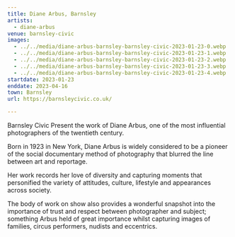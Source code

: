 ```yaml
---
title: Diane Arbus, Barnsley
artists:
  - diane-arbus
venue: barnsley-civic
images:
  - ../../media/diane-arbus-barnsley-barnsley-civic-2023-01-23-0.webp
  - ../../media/diane-arbus-barnsley-barnsley-civic-2023-01-23-1.webp
  - ../../media/diane-arbus-barnsley-barnsley-civic-2023-01-23-2.webp
  - ../../media/diane-arbus-barnsley-barnsley-civic-2023-01-23-3.webp
  - ../../media/diane-arbus-barnsley-barnsley-civic-2023-01-23-4.webp
startdate: 2023-01-23
enddate: 2023-04-16
town: Barnsley
url: https://barnsleycivic.co.uk/

---
```


Barnsley Civic Present the work of Diane Arbus, one of the most influential photographers of the twentieth century.

Born in 1923 in New York, Diane Arbus is widely considered to be a pioneer of the social documentary method of photography that blurred the line between art and reportage.

Her work records her love of diversity and capturing moments that personified the variety of attitudes, culture, lifestyle and appearances across society.

The body of work on show also provides a wonderful snapshot into the importance of trust and respect between photographer and subject; something Arbus held of great importance whilst capturing images of families, circus performers, nudists and eccentrics.